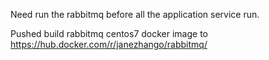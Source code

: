 Need run the rabbitmq before all the application service run.

Pushed build rabbitmq centos7 docker image to https://hub.docker.com/r/janezhango/rabbitmq/

